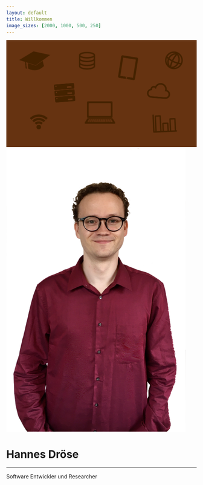 ```yaml
---
layout: default
title: Willkommen
image_sizes: [2000, 1000, 500, 250]
---
```


<main class="home-hero main-content">
    <img class="home-hero__background" src="/assets/hero.svg" alt="Hintergrund">
    <img class="home-hero__image" src="/assets/hd-500.png" alt="Bild von Hannes Dröse mit transparentem Hintergrund"
        srcset="{% for size in page.image_sizes %}/assets/hd-{{size}}.png {{size}}w, {% endfor %}">
    <div class="home-hero__text">
        <h1>Hannes Dröse</h1>
        <hr>
        <p>Software Entwickler und Researcher</p>
    </div>
</main>
